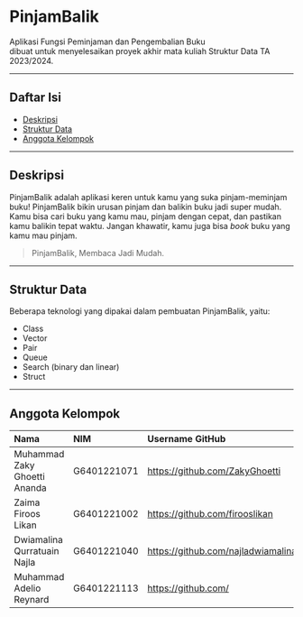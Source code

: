 # PinjamBalik

Aplikasi Fungsi Peminjaman dan Pengembalian Buku <br>
dibuat untuk menyelesaikan proyek akhir mata kuliah Struktur Data TA 2023/2024.

---

## Daftar Isi
- [Deskripsi](#deskripsi)
- [Struktur Data](#struktur-data)
- [Anggota Kelompok](#anggota-kelompok)

---

## Deskripsi

PinjamBalik adalah aplikasi keren untuk kamu yang suka pinjam-meminjam buku! 
PinjamBalik bikin urusan pinjam dan balikin buku jadi super mudah. 
Kamu bisa cari buku yang kamu mau, pinjam dengan cepat, dan pastikan kamu balikin tepat waktu. 
Jangan khawatir, kamu juga bisa <i>book</i> buku yang kamu mau pinjam. 

> PinjamBalik, Membaca Jadi Mudah.

---

## Struktur Data

Beberapa teknologi yang dipakai dalam pembuatan PinjamBalik, yaitu:

- Class
- Vector
- Pair
- Queue
- Search (binary dan linear)
- Struct

---

## Anggota Kelompok

| Nama                  | NIM           | Username GitHub                   |
| :-------------------- | :------------ | :-------------------------------- |
| Muhammad Zaky Ghoetti Ananda | G6401221071   | https://github.com/ZakyGhoetti        |
| Zaima Firoos Likan    | G6401221002   | https://github.com/firooslikan    |
| Dwiamalina Qurratuain Najla | G6401221040   | https://github.com/najladwiamalina        |
|Muhammad Adelio Reynard  | G6401221113   | https://github.com/     |
